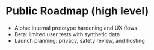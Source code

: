 # Public Roadmap (high level)

- Alpha: internal prototype hardening and UX flows
- Beta: limited user tests with synthetic data
- Launch planning: privacy, safety review, and hosting
